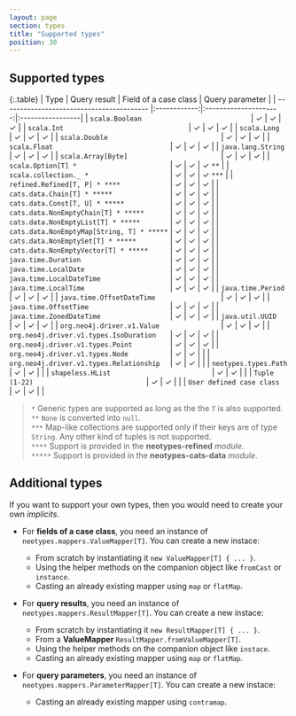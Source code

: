 ```yaml
---
layout: page
section: types
title: "Supported types"
position: 30
---
```


## Supported types

{:.table}
| Type                                       | Query result | Field of a case class | Query parameter |
| -----------------------------------------  |:------------:|:---------------------:|:-----------------|
| `scala.Boolean                           ` | ✓            | ✓                     | ✓ |
| `scala.Int                               ` | ✓            | ✓                     | ✓ |
| `scala.Long                              ` | ✓            | ✓                     | ✓ |
| `scala.Double                            ` | ✓            | ✓                     | ✓ |
| `scala.Float                             ` | ✓            | ✓                     | ✓ |
| `java.lang.String                        ` | ✓            | ✓                     | ✓ |
| `scala.Array[Byte]                       ` | ✓            | ✓                     | ✓ |
| `scala.Option[T] *                       ` | ✓            | ✓                     | ✓ `**` |
| `scala.collection._ *                    ` | ✓            | ✓                     | ✓ `***` |
| `refined.Refined[T, P] * ****            ` | ✓            | ✓                     | ✓ |
| `cats.data.Chain[T] * *****              ` | ✓            | ✓                     | ✓ |
| `cats.data.Const[T, U] * *****           ` | ✓            | ✓                     | ✓ |
| `cats.data.NonEmptyChain[T] * *****      ` | ✓            | ✓                     | ✓ |
| `cats.data.NonEmptyList[T] * *****       ` | ✓            | ✓                     | ✓ |
| `cats.data.NonEmptyMap[String, T] * *****` | ✓            | ✓                     | ✓ |
| `cats.data.NonEmptySet[T] * *****        ` | ✓            | ✓                     | ✓ |
| `cats.data.NonEmptyVector[T] * *****     ` | ✓            | ✓                     | ✓ |
| `java.time.Duration                      ` | ✓            | ✓                     | ✓ |
| `java.time.LocalDate                     ` | ✓            | ✓                     | ✓ |
| `java.time.LocalDateTime                 ` | ✓            | ✓                     | ✓ |
| `java.time.LocalTime                     ` | ✓            | ✓                     | ✓ |
| `java.time.Period                        ` | ✓            | ✓                     | ✓ |
| `java.time.OffsetDateTime                ` | ✓            | ✓                     | ✓ |
| `java.time.OffsetTime                    ` | ✓            | ✓                     | ✓ |
| `java.time.ZonedDateTime                 ` | ✓            | ✓                     | ✓ |
| `java.util.UUID                          ` | ✓            | ✓                     | ✓ |
| `org.neo4j.driver.v1.Value               ` | ✓            | ✓                     | ✓ |
| `org.neo4j.driver.v1.types.IsoDuration   ` | ✓            | ✓                     | ✓ |
| `org.neo4j.driver.v1.types.Point         ` | ✓            | ✓                     | ✓ |
| `org.neo4j.driver.v1.types.Node          ` | ✓            | ✓                     | |
| `org.neo4j.driver.v1.types.Relationship  ` | ✓            | ✓                     | |
| `neotypes.types.Path                     ` | ✓            | ✓                     | |
| `shapeless.HList                         ` | ✓            | ✓                     | |
| `Tuple (1-22)                            ` | ✓            | ✓                     | |
| `User defined case class                 ` | ✓            | ✓                     | |

> `*` Generic types are supported as long as the the `T` is also supported.<br>
> `**` `None` is converted into `null`.<br>
> `***` Map-like collections are supported only if their keys are of type `String`. Any other kind of tuples is not supported.<br>
> `****` Support is provided in the **neotypes-refined** _module_.<br>
> `*****` Support is provided in the **neotypes-cats-data** _module_.<br>

## Additional types

If you want to support your own types, then you would need to create your own _implicits_.

* For **fields of a case class**, you need an instance of `neotypes.mappers.ValueMapper[T]`. You can create a new instace:
  + From scratch by instantiating it `new ValueMapper[T] { ... }`.
  + Using the helper methods on the companion object like `fromCast` or `instance`.
  + Casting an already existing mapper using `map` or `flatMap`.

* For **query results**, you need an instance of `neotypes.mappers.ResultMapper[T]`. You can create a new instace:
  + From scratch by instantiating it `new ResultMapper[T] { ... }`.
  + From a **ValueMapper** `ResultMapper.fromValueMapper[T]`.
  + Using the helper methods on the companion object like `instace`.
  + Casting an already existing mapper using `map` or `flatMap`.

* For **query parameters**, you need an instance of `neotypes.mappers.ParameterMapper[T]`. You can create a new instace:
  + Casting an already existing mapper using `contramap`.

